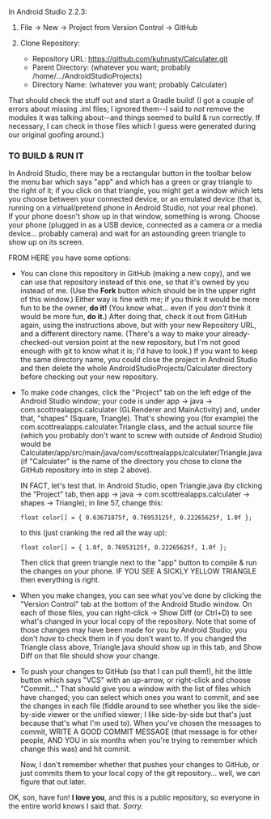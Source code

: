 In Android Studio 2.2.3:

1. File -> New -> Project from Version Control -> GitHub

2. Clone Repository:
   - Repository URL: https://github.com/kuhrusty/Calculater.git
   - Parent Directory: (whatever you want; probably
     /home/.../AndroidStudioProjects)
   - Directory Name: (whatever you want; probably Calculater)

That should check the stuff out and start a Gradle build!  (I got a couple of
errors about missing .iml files; I ignored them--I said to *not* remove the
modules it was talking about--and things seemed to build & run correctly.  If
necessary, I can check in those files which I guess were generated during our
original goofing around.)

### TO BUILD & RUN IT

In Android Studio, there may be a rectangular button in
the toolbar below the menu bar which says "app" and which has a green or gray
triangle to the right of it; if you click on that triangle, you might get a
window which lets you choose between your connected device, or an emulated
device (that is, running on a virtual/pretend phone in Android Studio, not
your real phone).  If your phone doesn't show up in that window, something is
wrong.  Choose your phone (plugged in as a USB device, connected as a camera
or a media device... probably camera) and wait for an astounding green
triangle to show up on its screen.

FROM HERE you have some options:

- You can clone this repository in GitHub (making a new copy), and we can use
  that repository instead of this one, so that it's owned by you instead of
  me.  (Use the **Fork** button which should be in the upper right of this
  window.)  Either way is fine with me; if you think it would be more fun to be the
  owner, **do it!**  (You know what... even if you *don't* think it would be
  more fun, **do it.**)  After doing that, check it out from GitHub again, using the
  instructions above, but with your new Repository URL, and a different directory
  name.  (There's a way to make
  your already-checked-out version point at the new repository, but I'm not
  good enough with git to know what it is; I'd have to look.)  If you want to keep
  the same directory name, you could close the project in Android Studio and then
  delete the whole AndroidStudioProjects/Calculater directory before checking out
  your new repository.

- To make code changes, click the "Project" tab on the left edge of the Android
  Studio window; your code is under app -> java -> com.scottrealapps.calculater
  (GLRenderer and MainActivity) and, under that, "shapes" (Square, Triangle).
  That's showing you (for example) the com.scottrealapps.calculater.Triangle
  class, and the actual source file (which you probably don't want to screw
  with outside of Android Studio) would be
  Calculater/app/src/main/java/com/scottrealapps/calculater/Triangle.java (if
  "Calculater" is the name of the directory you chose to clone the GitHub
  repository into in step 2 above).
  
  IN FACT, let's test that.  In Android Studio, open Triangle.java (by clicking
  the "Project" tab, then app -> java -> com.scottrealapps.calculater -> shapes -> Triangle); in line 57, change this:

      float color[] = { 0.63671875f, 0.76953125f, 0.22265625f, 1.0f };

  to this (just cranking the red all the way up):

      float color[] = { 1.0f, 0.76953125f, 0.22265625f, 1.0f };
 
  Then click that green triangle next to the "app" button to compile & run the
  changes on your phone.  IF YOU SEE A SICKLY YELLOW TRIANGLE then everything
  is right.

- When you make changes, you can see what you've done by clicking the "Version
  Control" tab at the bottom of the Android Studio window.  On each of those
  files, you can right-click -> Show Diff (or Ctrl+D) to see what's changed in
  your local copy of the repository.  Note that some of those changes may have
  been made for you by Android Studio; you don't *have* to check them in if
  you don't want to.  If you changed the Triangle class above, Triangle.java
  should show up in this tab, and Show Diff on that file should show your
  change.

- To push your changes to GitHub (so that I can pull them!), hit the little
  button which says "VCS" with an up-arrow, or right-click
  and choose "Commit..."  That should give you a window with the list of
  files which have changed; you can select which ones you want to commit, and
  see the changes in each file (fiddle around to see whether you like the
  side-by-side viewer or the unified viewer; I like side-by-side but that's
  just because that's what I'm used to).  When you've chosen the messages to
  commit, WRITE A GOOD COMMIT MESSAGE (that message is for other people, AND
  YOU in six months when you're trying to remember which change this was) and
  hit commit.

  Now, I don't remember whether that pushes your changes to GitHub, or just
  commits them to your local copy of the git repository... well, we can figure
  that out later.

OK, son, have fun!  **I love you**, and this is a public repository, so everyone
in the entire world knows I said that.  *Sorry.*
